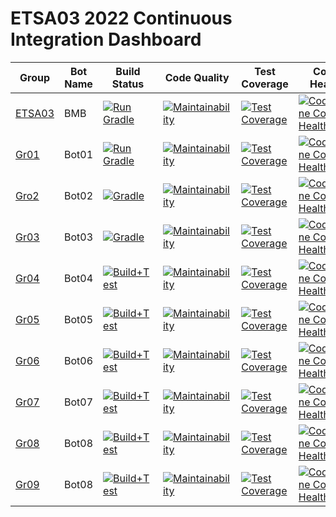 # ETSA03 2022 Continuous Integration Dashboard

| Group | Bot Name | Build Status  | Code Quality | Test Coverage | Code Health |
| ------------- | ------------- | ------------- | ------------ | -------------------- | -------------------- |
| [ETSA03](https://github.com/lunduniversity-etsa03-2022/basicmeleebot) | BMB | [![Run Gradle](https://github.com/lunduniversity-etsa03-2022/basicmeleebot/workflows/Build+Test/badge.svg)](https://github.com/lunduniversity-etsa03-2022/basicmeleebot/actions?query=workflow%3ABuild%2BTest+branch%3Amaster) | [![Maintainability](https://api.codeclimate.com/v1/badges/166190074ff8d3519e21/maintainability)](https://codeclimate.com/repos/62100a51c17775018c0165f9/maintainability) | [![Test Coverage](https://api.codeclimate.com/v1/badges/166190074ff8d3519e21/test_coverage)](https://codeclimate.com/repos/62100a51c17775018c0165f9/test_coverage) | [![CodeScene Code Health](https://codescene.io/projects/24479/status-badges/code-health)](https://codescene.io/projects/24479) |
| [Gr01](https://github.com/lunduniversity-etsa03-2022/group01) | Bot01 | [![Run Gradle](https://github.com/lunduniversity-etsa03-2022/group01/actions/workflows/build_and_test.yml/badge.svg)](https://github.com/lunduniversity-etsa03-2022/group01/actions/workflows/build_and_test.yml) | [![Maintainability](https://api.codeclimate.com/v1/badges/22fce0fbe0fab27ff2c0/maintainability)](https://codeclimate.com/repos/622cfce506200f42c300181e/maintainability) | [![Test Coverage](https://api.codeclimate.com/v1/badges/22fce0fbe0fab27ff2c0/test_coverage)](https://codeclimate.com/repos/622cfce506200f42c300181e/test_coverage) | [![CodeScene Code Health](https://codescene.io/projects/24480/status-badges/code-health)](https://codescene.io/projects/24480) |
| [Gro2](https://github.com/lunduniversity-etsa03-2022/group02) | Bot02 | [![Gradle](https://github.com/lunduniversity-etsa03-2022/group02/actions/workflows/build_and_test.yml/badge.svg)](https://github.com/lunduniversity-etsa03-2022/group02/actions/workflows/build_and_test.yml) | [![Maintainability](https://api.codeclimate.com/v1/badges/1a5d26c398e4384f6cd3/maintainability)](https://codeclimate.com/repos/622cfeef60649a016300a7db/maintainability) | [![Test Coverage](https://api.codeclimate.com/v1/badges/1a5d26c398e4384f6cd3/test_coverage)](https://codeclimate.com/repos/622cfeef60649a016300a7db/test_coverage) | [![CodeScene Code Health](https://codescene.io/projects/24481/status-badges/code-health)](https://codescene.io/projects/24481) |
| [Gr03](https://github.com/lunduniversity-etsa03-2022/group03) | Bot03 | [![Gradle](https://github.com/lunduniversity-etsa03-2022/group03/actions/workflows/build_and_test.yml/badge.svg)](https://github.com/lunduniversity-etsa03-2022/group03/actions/workflows/build_and_test.yml) | [![Maintainability](https://api.codeclimate.com/v1/badges/4d7b3dd1a031afdbe6e6/maintainability)](https://codeclimate.com/repos/622cff991467d2016200e347/maintainability) | [![Test Coverage](https://api.codeclimate.com/v1/badges/4d7b3dd1a031afdbe6e6/test_coverage)](https://codeclimate.com/repos/622cff991467d2016200e347/test_coverage) | [![CodeScene Code Health](https://codescene.io/projects/24482/status-badges/code-health)](https://codescene.io/projects/24482) |
| [Gr04](https://github.com/lunduniversity-etsa03-2022/group04) | Bot04 | [![Build+Test](https://github.com/lunduniversity-etsa03-2022/group04/actions/workflows/build_and_test.yml/badge.svg)](https://github.com/lunduniversity-etsa03-2022/group04/actions/workflows/build_and_test.yml) | [![Maintainability](https://api.codeclimate.com/v1/badges/aa5fcafb76449cb1fb76/maintainability)](https://codeclimate.com/repos/622d029f60649a016300a7e1/maintainability) | [![Test Coverage](https://api.codeclimate.com/v1/badges/aa5fcafb76449cb1fb76/test_coverage)](https://codeclimate.com/repos/622d029f60649a016300a7e1/test_coverage) | [![CodeScene Code Health](https://codescene.io/projects/24483/status-badges/code-health)](https://codescene.io/projects/24483) |
| [Gr05](https://github.com/lunduniversity-etsa03-2022/group05) | Bot05 | [![Build+Test](https://github.com/lunduniversity-etsa03-2022/group05/actions/workflows/build_and_test.yml/badge.svg)](https://github.com/lunduniversity-etsa03-2022/group05/actions/workflows/build_and_test.yml) | [![Maintainability](https://api.codeclimate.com/v1/badges/ef610435be07f4adbaca/maintainability)](https://codeclimate.com/repos/622d040796727801620136cf/maintainability) | [![Test Coverage](https://api.codeclimate.com/v1/badges/ef610435be07f4adbaca/test_coverage)](https://codeclimate.com/repos/622d040796727801620136cf/test_coverage) | [![CodeScene Code Health](https://codescene.io/projects/24484/status-badges/code-health)](https://codescene.io/projects/24484) |
| [Gr06](https://github.com/lunduniversity-etsa03-2022/group06) | Bot06 | [![Build+Test](https://github.com/lunduniversity-etsa03-2022/group06/actions/workflows/build_and_test.yml/badge.svg)](https://github.com/lunduniversity-etsa03-2022/group06/actions/workflows/build_and_test.yml) | [![Maintainability](https://api.codeclimate.com/v1/badges/e4301b200cd50e870a3f/maintainability)](https://codeclimate.com/repos/622d04c81467d2017700a71e/maintainability) | [![Test Coverage](https://api.codeclimate.com/v1/badges/e4301b200cd50e870a3f/test_coverage)](https://codeclimate.com/repos/622d04c81467d2017700a71e/test_coverage) | [![CodeScene Code Health](https://codescene.io/projects/24485/status-badges/code-health)](https://codescene.io/projects/24485) |
| [Gr07](https://github.com/lunduniversity-etsa03-2022/group07) | Bot07 | [![Build+Test](https://github.com/lunduniversity-etsa03-2022/group07/actions/workflows/build_and_test.yml/badge.svg)](https://github.com/lunduniversity-etsa03-2022/group07/actions/workflows/build_and_test.yml) | [![Maintainability](https://api.codeclimate.com/v1/badges/4e44beb758ee71709485/maintainability)](https://codeclimate.com/repos/622d05721467d201b600a1bc/maintainability) | [![Test Coverage](https://api.codeclimate.com/v1/badges/4e44beb758ee71709485/test_coverage)](https://codeclimate.com/repos/622d05721467d201b600a1bc/test_coverage) | [![CodeScene Code Health](https://codescene.io/projects/24488/status-badges/code-health)](https://codescene.io/projects/24488) |
| [Gr08](https://github.com/lunduniversity-etsa03-2022/group08) | Bot08 | [![Build+Test](https://github.com/lunduniversity-etsa03-2022/group08/actions/workflows/build_and_test.yml/badge.svg)](https://github.com/lunduniversity-etsa03-2022/group08/actions/workflows/build_and_test.yml) | [![Maintainability](https://api.codeclimate.com/v1/badges/4b034320fa30f0034562/maintainability)](https://codeclimate.com/repos/622d062c60649a01a200d0d5/maintainability) | [![Test Coverage](https://api.codeclimate.com/v1/badges/4b034320fa30f0034562/test_coverage)](https://codeclimate.com/repos/622d062c60649a01a200d0d5/test_coverage) | [![CodeScene Code Health](https://codescene.io/projects/24486/status-badges/code-health)](https://codescene.io/projects/24486) |
| [Gr09](https://github.com/lunduniversity-etsa03-2022/group09) | Bot08 | [![Build+Test](https://github.com/lunduniversity-etsa03-2022/group09/actions/workflows/build_and_test.yml/badge.svg)](https://github.com/lunduniversity-etsa03-2022/group09/actions/workflows/build_and_test.yml) | [![Maintainability](https://api.codeclimate.com/v1/badges/b425c9c47d1147094292/maintainability)](https://codeclimate.com/repos/622d06efb8fc54018d01545c/maintainability) | [![Test Coverage](https://api.codeclimate.com/v1/badges/b425c9c47d1147094292/test_coverage)](https://codeclimate.com/repos/622d06efb8fc54018d01545c/test_coverage) | [![CodeScene Code Health](https://codescene.io/projects/24487/status-badges/code-health)](https://codescene.io/projects/24487) |
